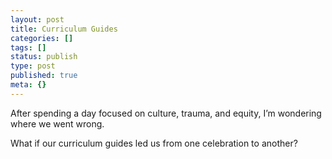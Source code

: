 ```yaml
---
layout: post
title: Curriculum Guides
categories: []
tags: []
status: publish
type: post
published: true
meta: {}
---
```


After spending a day focused on culture, trauma, and equity, I’m wondering where we went wrong.

What if our curriculum guides led us from one celebration to another?

